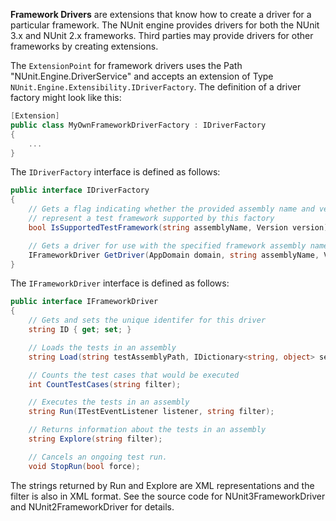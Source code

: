 **Framework Drivers** are extensions that know how to create a driver for a particular framework. The NUnit engine provides drivers for both the NUnit 3.x and NUnit 2.x frameworks. Third parties may provide drivers for other frameworks by creating extensions.

The `ExtensionPoint` for framework drivers uses the Path "NUnit.Engine.DriverService" and accepts an extension of Type `NUnit.Engine.Extensibility.IDriverFactory`. The definition of a driver factory might look like this:

```C#
[Extension]
public class MyOwnFrameworkDriverFactory : IDriverFactory
{
    ...
}
```

The `IDriverFactory` interface is defined as follows:

```C#
public interface IDriverFactory
{
    // Gets a flag indicating whether the provided assembly name and version
    // represent a test framework supported by this factory
    bool IsSupportedTestFramework(string assemblyName, Version version);

    // Gets a driver for use with the specified framework assembly name and version
    IFrameworkDriver GetDriver(AppDomain domain, string assemblyName, Version version);
}
```

The `IFrameworkDriver` interface is defined as follows:
```C#
public interface IFrameworkDriver
{
    // Gets and sets the unique identifer for this driver
    string ID { get; set; }

    // Loads the tests in an assembly
    string Load(string testAssemblyPath, IDictionary<string, object> settings);

    // Counts the test cases that would be executed
    int CountTestCases(string filter);

    // Executes the tests in an assembly
    string Run(ITestEventListener listener, string filter);

    // Returns information about the tests in an assembly
    string Explore(string filter);

    // Cancels an ongoing test run.
    void StopRun(bool force);
```

The strings returned by Run and Explore are XML representations and the filter is also in XML format. See the source code for NUnit3FrameworkDriver and NUnit2FrameworkDriver for details.
